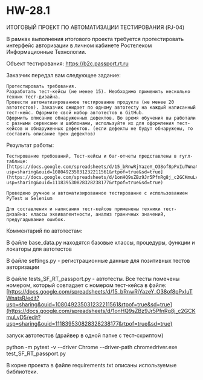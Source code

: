 # HW-28.1
ИТОГОВЫЙ ПРОЕКТ ПО АВТОМАТИЗАЦИИ ТЕСТИРОВАНИЯ (PJ-04)

В рамках выполнения итогового проекта требуется протестировать интерфейс авторизации в личном кабинете Ростелеком Информационные Технологии.

Объект тестирования: https://b2c.passport.rt.ru

Заказчик передал вам следующее задание:

    Протестировать требования.
    Разработать тест-кейсы (не менее 15). Необходимо применить несколько техник тест-дизайна.
    Провести автоматизированное тестирование продукта (не менее 20 автотестов). Заказчик ожидает по одному автотесту на каждый написанный тест-кейс. Оформите свой набор автотестов в GitHub.
    Оформить описание обнаруженных дефектов. Во время обучения вы работали с разными сервисами и шаблонами, используйте их для оформления тест-кейсов и обнаруженных дефектов. (если дефекты не будут обнаружены, то составить описание трех дефектов)

Результат работы:

    Тестирование требований, Тест-кейсы и баг-отчеты представлены в гугл-таблице: [https://docs.google.com/spreadsheets/d/15_bRnwRjYazeY_O38of8pPxIuTWnatsR/edit?usp=sharing&ouid=108049235031232211561&rtpof=true&sd=true](https://docs.google.com/spreadsheets/d/1onHQ9sZBz9Jr5PfnRg8j_c2GCKmuLvD5/edit?usp=sharing&ouid=111839530828328238177&rtpof=true&sd=true)

    Проведено ручное и автоматизированное тестирование с использованием PyTest и Selenium

    Для составления и написания тест-кейсов применены техники тест-дизайна: классы эквивалентности, анализ граничных значений, предугадывание ошибок.

Комментарий по автотестам:

В файле base_data.py находятся базовые классы, процедуры, функции и локаторы для автотестов

В файле settings.py - регистрационные данные для позитивных тестов авторизации

В файле tests_SF_RT_passport.py - автотесты. Все тесты помечены номером, который совпадает с номером тест-кейса в файле: [https://docs.google.com/spreadsheets/d/15_bRnwRjYazeY_O38of8pPxIuTWnatsR/edit?usp=sharing&ouid=108049235031232211561&rtpof=true&sd=true](https://docs.google.com/spreadsheets/d/1onHQ9sZBz9Jr5PfnRg8j_c2GCKmuLvD5/edit?usp=sharing&ouid=111839530828328238177&rtpof=true&sd=true)

запуск автотестов (драйвер в одной папке с тест-скриптом)

python -m pytest -v --driver Chrome --driver-path chromedriver.exe test_SF_RT_passport.py

В корне проекта в файле requirements.txt описаны используемые библиотеки.
